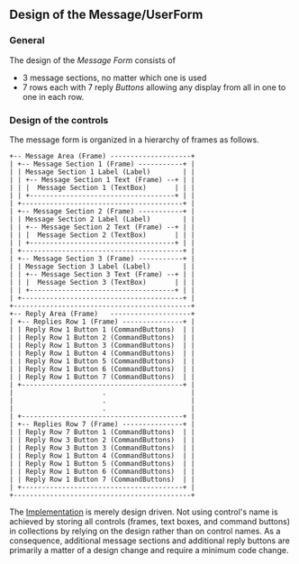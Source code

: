 ## Design of the Message/UserForm

### General

The design of the _Message Form_ consists of
- 3 message sections, no matter which one is used
- 7 rows each with 7 reply _Buttons_ allowing any display from all in one to one in each row.

### Design of the controls

The message form is organized in a hierarchy of frames as follows.

    +-- Message Area (Frame) --------------------+
    | +-- Message Section 1 (Frame) -----------+ |
    | | Message Section 1 Label (Label)        | |
    | | +-- Message Section 1 Text (Frame) --+ | |
    | | |  Message Section 1 (TextBox)       | | |
    | | +------------------------------------+ | |
    | +----------------------------------------+ |
    | +-- Message Section 2 (Frame) -----------+ |
    | | Message Section 2 Label (Label)        | |
    | | +-- Message Section 2 Text (Frame) --+ | |
    | | |  Message Section 2 (TextBox)       | | |
    | | +------------------------------------+ | |
    | +----------------------------------------+ |
    | +-- Message Section 3 (Frame) -----------+ |
    | | Message Section 3 Label (Label)        | |
    | | +-- Message Section 3 Text (Frame) --+ | |
    | | |  Message Section 3 (TextBox)       | | |
    | | +------------------------------------+ | |
    | +----------------------------------------+ |
    +--------------------------------------------+
    +-- Reply Area (Frame)   --------------------+
    | +-- Replies Row 1 (Frame) ---------------+ |
    | | Reply Row 1 Button 1 (CommandButtons)  | |
    | | Reply Row 1 Button 2 (CommandButtons)  | |
    | | Reply Row 1 Button 3 (CommandButtons)  | |
    | | Reply Row 1 Button 4 (CommandButtons)  | |
    | | Reply Row 1 Button 5 (CommandButtons)  | |
    | | Reply Row 1 Button 6 (CommandButtons)  | |
    | | Reply Row 1 Button 7 (CommandButtons)  | |
    | +----------------------------------------+ |
    |                      .                     |
    |                      .                     |
    |                      .                     |
    | +----------------------------------------+ |
    | +-- Replies Row 7 (Frame) ---------------+ |
    | | Reply Row 7 Button 1 (CommandButtons)  | |
    | | Reply Row 3 Button 2 (CommandButtons)  | |
    | | Reply Row 3 Button 3 (CommandButtons)  | |
    | | Reply Row 1 Button 4 (CommandButtons)  | |
    | | Reply Row 1 Button 5 (CommandButtons)  | |
    | | Reply Row 1 Button 6 (CommandButtons)  | |
    | | Reply Row 1 Button 7 (CommandButtons)  | |
    | +----------------------------------------+ |
    +--------------------------------------------+
 
The [Implementation](#Implementation.md) is merely design driven. Not using control's name is achieved by storing  all controls (frames, text boxes, and command buttons) in collections by relying on the design rather than on control names. As a consequence, additional message sections and additional reply buttons are primarily a matter of a design change and require a minimum code change.